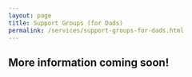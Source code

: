 ```yaml
---
layout: page
title: Support Groups (for Dads)
permalink: /services/support-groups-for-dads.html
---
```


## More information coming soon!
